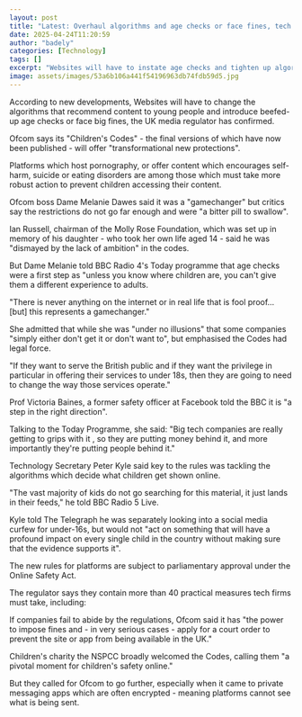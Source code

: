 ```yaml
---
layout: post
title: "Latest: Overhaul algorithms and age checks or face fines, tech firms told"
date: 2025-04-24T11:20:59
author: "badely"
categories: [Technology]
tags: []
excerpt: "Websites will have to instate age checks and tighten up algorithm recommendations for young users."
image: assets/images/53a6b106a441f54196963db74fdb59d5.jpg
---
```


According to new developments, Websites will have to change the algorithms that recommend content to young people and introduce beefed-up age checks or face big fines, the UK media regulator has confirmed.

Ofcom says its "Children's Codes" - the final versions of which have now been published - will offer "transformational new protections".

Platforms which host pornography, or offer content which encourages self-harm, suicide or eating disorders are among those which must take more robust action to prevent children accessing their content.

Ofcom boss Dame Melanie Dawes said it was a "gamechanger" but critics say the restrictions do not go far enough and were "a bitter pill to swallow". 

Ian Russell, chairman of the Molly Rose Foundation, which was set up in memory of his daughter - who took her own life aged 14 - said he was "dismayed by the lack of ambition" in the codes.

But Dame Melanie told BBC Radio 4's Today programme that age checks were a first step as "unless you know where children are, you can't give them a different experience to adults.

"There is never anything on the internet or in real life that is fool proof… [but] this represents a gamechanger."

She admitted that while she was "under no illusions" that some companies "simply either don't get it or don't want to", but emphasised the Codes had legal force.

"If they want to serve the British public and if they want the privilege in particular in offering their services to under 18s, then they are going to need to change the way those services operate."

Prof Victoria Baines, a former safety officer at Facebook told the BBC it is "a step in the right direction".

Talking to the Today Programme, she said: "Big tech companies are really getting to grips with it , so they are putting money behind it, and more importantly they're putting people behind it."

Technology Secretary Peter Kyle said key to the rules was tackling the algorithms which decide what children get shown online.

"The vast majority of kids do not go searching for this material, it just lands in their feeds," he told BBC Radio 5 Live.

Kyle told The Telegraph he was separately looking into a social media curfew for under-16s, but would not "act on something that will have a profound impact on every single child in the country without making sure that the evidence supports it".

The new rules for platforms are subject to parliamentary approval under the Online Safety Act.

The regulator says they contain more than 40 practical measures tech firms must take, including:

If companies fail to abide by the regulations, Ofcom said it has "the power to impose fines and - in very serious cases - apply for a court order to prevent the site or app from being available in the UK."

Children's charity the NSPCC broadly welcomed the Codes, calling them "a pivotal moment for children's safety online."

But they called for Ofcom to go further, especially when it came to private messaging apps which are often encrypted - meaning platforms cannot see what is being sent.


